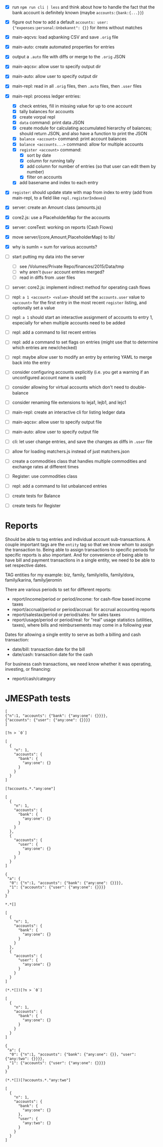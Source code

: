 * [x] run ``npm run cli | less`` and think about how to handle the fact that the bank account is definitely known (maybe `accounts:{bank:{...}}`)
* [x] figure out how to add a default `accounts: user: {"expenses:personal:Unbekannt": {}}` for items without matches
* [x] main-aqcvs: load aqbanking CSV and save `.orig` file
* [x] main-auto: create automated properties for entries
* [x] output a `.auto` file with diffs or merge to the `.orig` JSON
* [x] main-aqcsv: allow user to specify output dir
* [x] main-auto: allow user to specify output dir
* [x] main-repl: read in all `.orig` files, then `.auto` files, then `.user` files
* [x] main-repl: process ledger entries:
	* [x] check entries, fill in missing value for up to one account
	* [x] tally balances for accounts
	* [x] create vorpal repl
	* [x] `data` command: print data JSON
	* [x] create module for calculating accumulated hierarchy of balances; should return JSON, and also have a function to print the JSON
	* [x] `balance <account>` command: print account balances
	* [x] `balance <accounts...>` command: allow for multiple accounts
	* [x] `register <account>` command:
		* [x] sort by date
		* [x] column for running tally
		* [x] add column for number of entries (so that user can edit them by number)
		* [x] filter on accounts
	* [x] add basename and index to each entry
* [x] `register`: should update state with map from index to entry (add from main-repl, to a field like `repl.registerIndexes`)
* [x] server: create an Amount class (amounts.js)
* [x] core2.js: use a PlaceholderMap for the accounts
* [x] server: coreTest: working on reports (Cash Flows)
* [x] move server/{core,Amount,PlaceholderMap} to lib/
* [x] why is sumIn = sum for various accounts?
* [ ] start putting my data into the server
	* [ ] see /Volumes/Private Repo/finances/2015/Data/tmp
	* [ ] why aren't `@user` account entries merged?
	* [ ] read in diffs from .user files
* [ ] server: core2.js: implement indirect method for operating cash flows
* [ ] repl: `a 1 <account> <value>` should set the `accounts.user` value to `<account>` for the first entry in the most recent `register` listing, and optionally set a value
* [ ] repl: `a 1` should start an interactive assignment of accounts to entry 1, especially for when multiple accounts need to be added
* [ ] repl: add a command to list recent entries
* [ ] repl: add a command to set flags on entries (might use that to determine which entries are new/checked)
* [ ] repl: maybe allow user to modify an entry by entering YAML to merge back into the entry
* [ ] consider configuring accounts explicitly (i.e. you get a warning if an unconfigured account name is used)
* [ ] consider allowing for virtual accounts which don't need to double-balance
* [ ] consider renaming file extensions to leja1, lejb1, and lejc1
* [ ] main-repl: create an interactive cli for listing ledger data
* [ ] main-aqcsv: allow user to specify output file
* [ ] main-auto: allow user to specify output file
* [ ] cli: let user change entries, and save the changes as diffs in `.user` file
* [ ] allow for loading matchers.js instead of just matchers.json
* [ ] create a commodities class that handles multiple commodities and exchange rates at different times
* [ ] Register: use commodities class
* [ ] repl: add a command to list unbalanced entries

* [ ] create tests for Balance
* [ ] create tests for Register

# Reports

Should be able to tag entries and individual account sub-transactions.
A couple important tags are the `entity` tag so that we know whom to assign
the transaction to.  Being able to assign transactions to specific periods
for specific reports is also important.  And for convenience of being able to
have bill and payment transactions in a single entity, we need to be able to
set respective dates.

TAG entities for my example: biz, family, family/ellis, family/dora, family/karina, family/jeromin

There are various periods to set for different reports:

* report/income/period or period/income: for cash-flow based income taxes
* report/accrual/period or period/accrual: for accrual accounting reports
* report/salestax/period or period/sales: for sales taxes
* report/usage/period or period/real: for "real" usage statistics (utilities, taxes), where bills and reimbursements may come in a following year

Dates for allowing a single entity to serve as both a billing and cash transaction:

* date/bill: transaction date for the bill
* date/cash: transaction date for the cash

For business cash transactions, we need know whether it was operating, investing, or financing:

* report/cash/category

# JMESPath tests

```
[
{"n":1, "accounts": {"bank": {"any:one": {}}}},
{"accounts": {"user": {"any:one": {}}}}
]

[?n > `0`]

[
  {
    "n": 1,
    "accounts": {
      "bank": {
        "any:one": {}
      }
    }
  }
]

[?accounts.*."any:one"]

[
  {
    "n": 1,
    "accounts": {
      "bank": {
        "any:one": {}
      }
    }
  },
  {
    "accounts": {
      "user": {
        "any:one": {}
      }
    }
  }
]
```


```
{
 "a": {
  "0": {"n":1, "accounts": {"bank": {"any:one": {}}}},
  "1": {"accounts": {"user": {"any:one": {}}}}
 }
}

*.*[]

[
  {
    "n": 1,
    "accounts": {
      "bank": {
        "any:one": {}
      }
    }
  },
  {
    "accounts": {
      "user": {
        "any:one": {}
      }
    }
  }
]

(*.*[])[?n > `0`]

[
  {
    "n": 1,
    "accounts": {
      "bank": {
        "any:one": {}
      }
    }
  }
]
```

```
{
 "a": {
  "0": {"n":1, "accounts": {"bank": {"any:one": {}}, "user": {"any:two": {}}}},
  "1": {"accounts": {"user": {"any:one": {}}}}
 }
}

(*.*[])[?accounts.*."any:two"]

[
  {
    "n": 1,
    "accounts": {
      "bank": {
        "any:one": {}
      },
      "user": {
        "any:two": {}
      }
    }
  }
]
```
